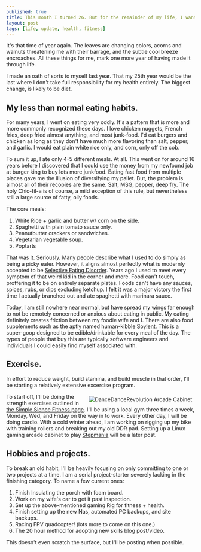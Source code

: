 ```yaml
---
published: true
title: This month I turned 26. But for the remainder of my life, I want to be better.
layout: post
tags: [life, update, health, fitness]
---
```


It's that time of year again. The leaves are changing colors, acorns and walnuts threatening me with their barrage, and the subtle cool breeze encroaches. All these things for me, mark one more year of having made it through life.

I made an oath of sorts to myself last year. That my 25th year would be the last where I don't take full responsibility for my health entirely. The biggest change, is likely to be diet.

## My less than normal eating habits.

For many years, I went on eating very oddly. It's a pattern that is more and more commonly recognized these days. I love chicken nuggets, French fries, deep fried almost anything, and most junk-food. I'd eat burgers and chicken as long as they don't have much more flavoring than salt, pepper, and garlic.  I would eat plain white rice only, and corn, only off the cob.

To sum it up, I ate only 4-5 different meals. At all. This went on for around 16 years before I discovered that I could use the money from my newfound job at burger king to buy lots more junkfood. Eating fast food from multiple places gave me the illusion of diversifying my pallet. But, the problem is almost all of their recopies are the same. Salt, MSG, pepper, deep fry. The holy Chic-fil-a is of course, a mild exception of this rule, but nevertheless still a large source of fatty, oily foods.

The core meals:
1. White Rice + garlic and butter w/ corn on the side.
2. Spaghetti with plain tomato sauce only.
3. Peanutbutter crackers or sandwiches.
4. Vegetarian vegetable soup.
5. Poptarts

That was it. Seriously. Many people describe what I used to do simply as being a picky eater. However, it aligns almost perfectly what is modernly accepted to be [Selective Eating Disorder](http://www.montecatinieatingdisorder.com/anorexia/articles/neophobia-extremely-picky-eating/). Years ago I used to meet every symptom of that weird kid in the corner and more. Food can't touch, proffering it to be on entirely separate plates. Foods can't have any sauces, spices, rubs, or dips excluding ketchup. I felt it was a major victory the first time I actually branched out and ate spaghetti with marinara sauce.

Today, I am still nowhere near normal, but have spread my wings far enough to not be remotely concerned or anxious about eating in public. My eating definitely creates friction between my foodie wife and I. There are also food supplements such as the aptly named human-kibble [Soylent](https://www.soylent.com/). This is a super-goop designed to be edible/drinkable for every meal of the day. The types of people that buy this are typically software engineers and individuals I could easily find myself associated with.

## Exercise.
In effort to reduce weight, build stamina, and build muscle in that order, I'll be starting a relatively extensive excercise program.

<div  markdown="1" style="float: right ;margin: 7px">
<img src="https://upload.wikimedia.org/wikipedia/commons/e/ec/Dance_Dance_Revolution_North_American_arcade_machine_3.jpg" alt="DanceDanceRevolution Arcade Cabinet">
</div>

To start off, I'll be doing the strength exercises outlined in [the Simple Sience Fitness page](http://ss.fitness/#beginner-programs). I'll be using a local gym three times a week, Monday, Wed, and Friday on the way in to work. Every other day, I will be doing cardio. With a cold winter ahead, I am working on rigging up my bike with training rollers and breaking out my old DDR pad. Setting up a Linux gaming arcade cabinet to play [Stepmania](http://www.stepmania.com/) will be a later post.

## Hobbies and projects.
To break an old habit, I'll be heavily focusing on only committing to one or two projects at a time. I am a serial project-starter severely lacking in the finishing category. To name a few current ones:

1. Finish Insulating the porch with foam board.
2. Work on my wife's car to get it past inspection.
3. Set up the above-mentioned gaming Rig for fitness + health.
4. Finish setting up the new Nas, automated PC backups, and site backups.
5. Racing FPV quadcopter! (lots more to come on this one.)
6. The 20 hour method for adopting new skills blog post/video.

This doesn't even scratch the surface, but I'll be posting when possible.
